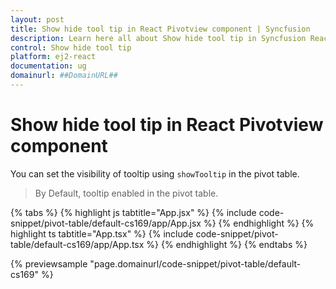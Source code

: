 ```yaml
---
layout: post
title: Show hide tool tip in React Pivotview component | Syncfusion
description: Learn here all about Show hide tool tip in Syncfusion React Pivotview component of Syncfusion Essential JS 2 and more.
control: Show hide tool tip 
platform: ej2-react
documentation: ug
domainurl: ##DomainURL##
---
```


# Show hide tool tip in React Pivotview component

You can set the visibility of tooltip using `showTooltip` in the pivot table.

> By Default, tooltip enabled in the pivot table.

{% tabs %}
{% highlight js tabtitle="App.jsx" %}
{% include code-snippet/pivot-table/default-cs169/app/App.jsx %}
{% endhighlight %}
{% highlight ts tabtitle="App.tsx" %}
{% include code-snippet/pivot-table/default-cs169/app/App.tsx %}
{% endhighlight %}
{% endtabs %}

 {% previewsample "page.domainurl/code-snippet/pivot-table/default-cs169" %}
